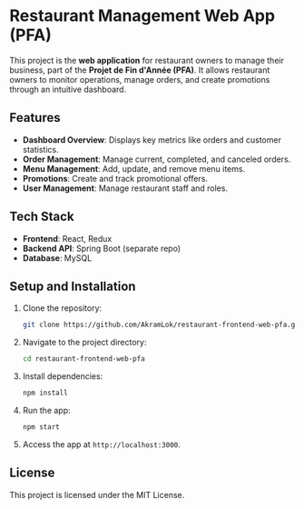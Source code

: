 # Restaurant Management Web App (PFA)

This project is the **web application** for restaurant owners to manage their business, part of the **Projet de Fin d'Année (PFA)**. It allows restaurant owners to monitor operations, manage orders, and create promotions through an intuitive dashboard.

## Features

- **Dashboard Overview**: Displays key metrics like orders and customer statistics.
- **Order Management**: Manage current, completed, and canceled orders.
- **Menu Management**: Add, update, and remove menu items.
- **Promotions**: Create and track promotional offers.
- **User Management**: Manage restaurant staff and roles.

## Tech Stack

- **Frontend**: React, Redux
- **Backend API**: Spring Boot (separate repo)
- **Database**: MySQL

## Setup and Installation

1. Clone the repository:
    ```bash
    git clone https://github.com/AkramLok/restaurant-frontend-web-pfa.git
    ```

2. Navigate to the project directory:
    ```bash
    cd restaurant-frontend-web-pfa
    ```

3. Install dependencies:
    ```bash
    npm install
    ```

4. Run the app:
    ```bash
    npm start
    ```

5. Access the app at `http://localhost:3000`.

## License

This project is licensed under the MIT License.
